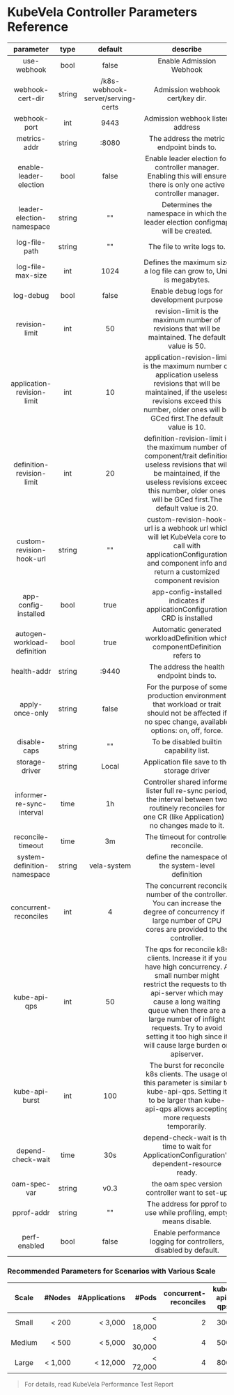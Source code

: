# KubeVela Controller Parameters Reference

|          parameter          |  type  |              default              |                           describe                           |
| :-------------------------: | :----: | :-------------------------------: | :----------------------------------------------------------: |
|         use-webhook         |  bool  |               false               |                   Enable Admission Webhook                   |
|      webhook-cert-dir       | string | /k8s-webhook-server/serving-certs |               Admission webhook cert/key dir.                |
|        webhook-port         |  int   |               9443                |               Admission webhook listen address               |
|        metrics-addr         | string |               :8080               |          The address the metric endpoint binds to.           |
|   enable-leader-election    |  bool  |               false               | Enable leader election for controller manager. Enabling this will ensure there is only one active controller manager. |
|  leader-election-namespace  | string |                ""                 | Determines the namespace in which the leader election configmap will be created. |
|        log-file-path        | string |                ""                 |                  The file to write logs to.                  |
|      log-file-max-size      |  int   |               1024                | Defines the maximum size a log file can grow to, Unit is megabytes. |
|          log-debug          |  bool  |               false               |          Enable debug logs for development purpose           |
|       revision-limit        |  int   |                50                 | revision-limit is the maximum number of revisions that will be maintained. The default value is 50. |
| application-revision-limit  |  int   |                10                 | application-revision-limit is the maximum number of application useless revisions that will be maintained, if the useless revisions exceed this number, older ones will be GCed first.The default value is 10. |
|  definition-revision-limit  |  int   |                20                 | definition-revision-limit is the maximum number of component/trait definition useless revisions that will be maintained, if the useless revisions exceed this number, older ones will be GCed first.The default value is 20. |
|  custom-revision-hook-url   | string |                ""                 | custom-revision-hook-url is a webhook url which will let KubeVela core to call with applicationConfiguration and component info and return a customized component revision |
|    app-config-installed     |  bool  |               true                | app-config-installed indicates if applicationConfiguration CRD is installed |
| autogen-workload-definition |  bool  |               true                | Automatic generated workloadDefinition which componentDefinition refers to |
|         health-addr         | string |               :9440               |          The address the health endpoint binds to.           |
|       apply-once-only       | string |               false               | For the purpose of some production environment that workload or trait should not be affected if no spec change, available options: on, off, force. |
|        disable-caps         | string |                ""                 |           To be disabled builtin capability list.            |
|       storage-driver        | string |               Local               |         Application file save to the storage driver          |
|  informer-re-sync-interval  |  time  |                1h                 | Controller shared informer lister full re-sync period, the interval between two routinely reconciles for one CR (like Application) if no changes made to it. |
|      reconcile-timeout      |  time  |                3m                 |           The timeout for controller reconcile.              |
| system-definition-namespace | string |            vela-system            |     define the namespace of the system-level definition      |
|    concurrent-reconciles    |  int   |                 4                 | The concurrent reconcile number of the controller. You can increase the degree of concurrency if a large number of CPU cores are provided to the controller. |
|        kube-api-qps         |  int   |                50                 | The qps for reconcile k8s clients. Increase it if you have high concurrency. A small number might restrict the requests to the api-server which may cause a long waiting queue when there are a large number of inflight requests. Try to avoid setting it too high since it will cause large burden on apiserver. |
|       kube-api-burst        |  int   |                100                | The burst for reconcile k8s clients. The usage of this parameter is similar to kube-api-qps. Setting it to be larger than kube-api-qps allows accepting more requests temporarily. |
|      depend-check-wait      |  time  |                30s                | depend-check-wait is the time to wait for ApplicationConfiguration's dependent-resource ready. |
|        oam-spec-var         | string |               v0.3                |         the oam spec version controller want to set-up       |
|         pprof-addr          | string |                ""                 | The address for pprof to use while profiling, empty means disable. |
|        perf-enabled         |  bool  |               false               | Enable performance logging for controllers, disabled by default. |

### Recommended Parameters for Scenarios with Various Scale

| Scale |  #Nodes  | #Applications |   #Pods  | concurrent-reconciles | kube-api-qps | kube-api-burst |  CPU  | Memory |
| :---: | -------: | ------------: | -------: | --------------------: | :----------: | -------------: | ----: | -----: |
| Small |  < 200   |   < 3,000     | < 18,000 |              2        |      300     |      500       |   0.5 |   1Gi  |
| Medium | < 500   |   < 5,000     | < 30,000 |              4        |      500     |      800       |     1 |   2Gi  |
| Large | < 1,000  |   < 12,000    | < 72,000 |              4        |      800     |     1,000      |     2 |   4Gi  |

> For details, read KubeVela Performance Test Report
